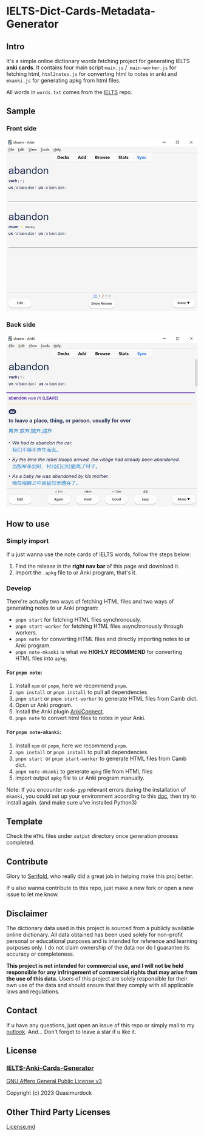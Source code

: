 # IELTS-Dict-Cards-Metadata-Generator

## Intro

It's a simple online dictionary words fetching project for generating IELTS **anki cards**. It contains four main script `main.js` /` main-worker.js`  for fetching html,  `html2notes.js` for converting html to notes in anki and `mkanki.js` for generating apkg from html files.

All words in `words.txt` comes from the [IELTS](https://github.com/Quasimurdock/IELTS) repo.

## Sample

### Front side

![front](./img/front.jpg)

### Back side

![back](./img/back.jpg)

## How to use

### Simply import

If u just wanna use the note cards of IELTS words, follow the steps below:

1. Find the release in the **right nav bar** of this page and download it.
2. Import the `.apkg` file to ur Anki program, that's it.

### Develop

There're actually two ways of fetching HTML files and two ways of generating notes to ur Anki program:

- `pnpm start` for fetching HTML files synchronously.
- `pnpm start-worker` for fetching HTML files asynchronously through workers.
- `pnpm note` for converting HTML files and directly importing notes to ur Anki program.
- `pnpm note-mkanki` is what we **HIGHLY RECOMMEND** for converting HTML files into `apkg`.

#### For `pnpm note`:

1. Install `npm` or `pnpm`, here we recommend `pnpm`.
2. `npm install` or `pnpm install` to pull all dependencies.
3. `pnpm start` or `pnpm start-worker` to generate HTML files from Camb dict.
4. Open ur Anki program.
5. Install the Anki plugin [AnkiConnect](https://ankiweb.net/shared/info/2055492159).
6. `pnpm note` to convert html files to notes in your Anki.

#### For `pnpm note-mkanki`:

1. Install `npm` or `pnpm`, here we recommend `pnpm`.
2. `npm install` or `pnpm install` to pull all dependencies.
3. `pnpm start `or `pnpm start-worker` to generate HTML files from Camb dict.
4. `pnpm note-mkanki` to generate `apkg` file from HTML files
5. import output `apkg` file to ur Anki program manually.

Note: If you encounter `node-gyp` relevant errors during the installation of `mkanki`, you could set up your environment according to this [doc](https://github.com/nodejs/node-gyp#installation), then try to install again. (and make sure u've installed Python3)

## Template

Check the `HTML` files under `output` directory once generation process completed.

## Contribute

Glory to [Serifold](https://github.com/Serifold), who really did a great job in helping make this proj better.

If u also wanna contribute to this repo, just make a new fork or open a new issue to let me know.

## Disclaimer

The dictionary data used in this project is sourced from a publicly available online dictionary. All data obtained has been used solely for non-profit personal or educational purposes and is intended for reference and learning purposes only. I do not claim ownership of the data nor do I guarantee its accuracy or completeness.

**This project is not intended for commercial use, and I will not be held responsible for any infringement of commercial rights that may arise from the use of this data.** Users of this project are solely responsible for their own use of the data and should ensure that they comply with all applicable laws and regulations.

## Contact

If u have any questions, just open an issue of this repo or simply mail to my [outlook](mailto:sh1wnt@outlook.com). And... Don't forget to leave a star if u like it.

## License

### [IELTS-Anki-Cards-Generator](https://github.com/Quasimurdock/IELTS-Anki-Cards-Generator)

[GNU Affero General Public License v3](https://opensource.org/licenses/AGPL-3.0)

Copyright (c) 2023 Quasimurdock

## Other Third Party Licenses

[License.md](https://github.com/Quasimurdock/IELTS-Anki-Cards-Generator/blob/mkanki-dev/License.md)
